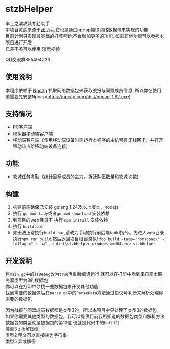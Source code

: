 # stzbHelper
率土之滨攻城考勤助手  
本项目灵感来源于[团助手](http://stzbtool.cn/),它也是通过npcap抓取网络数据包来实现的功能  
目前计划只实现最基础的打城考勤,不会增加更多的功能.  如需其他功能可以参考本项目进行开发  
已差不多可以使用 [演示视频](https://www.bilibili.com/video/BV1ABVqzFERV)
  
QQ交流群855494233
## 使用说明
本程序依赖于 [Npcap](https://npcap.com/#download) 抓取网络数据包来获取战报与同盟成员信息, 所以你在使用前需要先安装Npcap(https://npcap.com/dist/npcap-1.82.exe)  
## 支持情况
- PC客户端
- 模拟器移动端客户端
- 移动端客户端（使用移动端设备时需运行本程序的主机带有无线网卡，并打开移动热点给移动端设备连接）
## 功能
- 攻城任务考勤（统计目标成员的主力，拆迁队伍数量和攻城次数)
## 构建
1. 构建前需确保已安装 golang 1.24及以上版本、nodejs  
2. 执行 `go mod tidy`或者`go mod download` 安装依赖
3. 到项目的web目录下 执行 `npm install` 安装依赖
4. 执行 `build.bat`
5. 如无法正常执行`build.bat`,请改为手动执行前后端build指令。先进入web目录执行`npm run build`,然后返回项目根目录执行`go build -tags="nomsgpack" -ldflags="-s -w" -o dist\stzbHelper-windows-amd64.exe stzbHelper`
## 开发说明
将`main.go`中的`isDebug`改为`true`再重新编译运行 就可以在打印中看到来自率土服务器类型为3的数据包  
你可以在打印中寻找一些数据包来开发其他功能  
找到需要的数据包后在`parse.go`中的`ParseData`方法通过协议号判断来解析处理你需要的数据包  
  
因为战报与同盟成员数据都是类型3的，所以本项目中只处理了类型3的数据包。   
如果你需要其他类型的数据包，我可以提供目前我所知道的数据包类型和解析方法  
数据包的类型就是数据包的第13位 也就是代码中的`buf[12]`  
类型3 zlib解压缩  
类型2 明文可以直接转为字符串  
类型5 异或解密  
